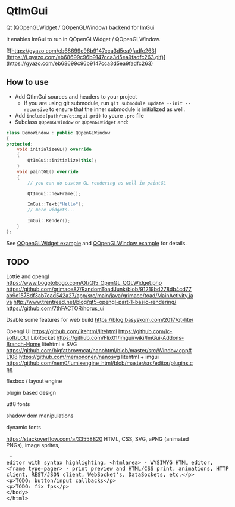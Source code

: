 # QtImGui

Qt (QOpenGLWidget / QOpenGLWindow) backend for [ImGui](https://github.com/ocornut/imgui)

It enables ImGui to run in QOpenGLWidget / QOpenGLWindow.

[![https://gyazo.com/eb68699c96b9147cca3d5ea9fadfc263](https://i.gyazo.com/eb68699c96b9147cca3d5ea9fadfc263.gif)](https://gyazo.com/eb68699c96b9147cca3d5ea9fadfc263)

## How to use

* Add QtImGui sources and headers to your project
    * If you are using git submodule, run `git submodule update --init --recursive` to ensure that the inner submodule is initialized as well.
* Add `include(path/to/qtimgui.pri)` to youre `.pro` file
* Subclass `QOpenGLWindow` or `QOpenGLWidget` and:

```cpp
class DemoWindow : public QOpenGLWindow
{
protected:
    void initializeGL() override
    {
        QtImGui::initialize(this);
    }
    void paintGL() override
    {
        // you can do custom GL rendering as well in paintGL

        QtImGui::newFrame();

        ImGui::Text("Hello");
        // more widgets...

        ImGui::Render();
    }
};
```

See [QOpenGLWidget example](demo-widget/demo-widget.cpp) and [QOpenGLWindow example](/demo-window/demo-window.cpp) for details.


## TODO

Lottie and opengl
https://www.bogotobogo.com/Qt/Qt5_OpenGL_QGLWidget.php
https://github.com/grimace87/RandomToadJunk/blob/91219bd278db4cd77ab9c1578df3ab7cad542a27/app/src/main/java/grimace/toad/MainActivity.java
http://www.trentreed.net/blog/qt5-opengl-part-1-basic-rendering/
https://github.com/7thFACTOR/horus_ui

Dsable some features for web build https://blog.basyskom.com/2017/qt-lite/

Opengl UI
https://github.com/litehtml/litehtml
https://github.com/lc-soft/LCUI
LibRocket
https://github.com/Flix01/imgui/wiki/ImGui-Addons-Branch-Home
litehtml + SVG https://github.com/bigfatbrowncat/nanohtml/blob/master/src/Window.cpp#L108 https://github.com/memononen/nanosvg
litehtml + imgui https://github.com/nem0/lumixengine_html/blob/master/src/editor/plugins.cpp

flexbox / layout engine

plugin based design

utf8 fonts

shadow dom manipulations

dynamic fonts

https://stackoverflow.com/a/33558820
    HTML, CSS, SVG, aPNG (animated PNGs), image sprites,
    <plaintext> - editor with syntax highlighting,
    <htmlarea> - WYSIWYG HTML editor,
    <frame type=pager> - print preview and HTML/CSS print,
    animations,
    HTTP client, REST/JSON client, WebSocket's, DataSockets,
    etc.

TODO: button/input callbacks

TODO: fix fps

